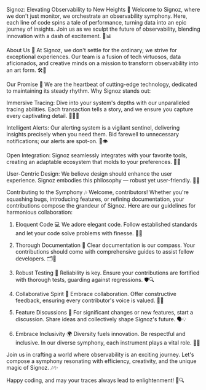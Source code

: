 Signoz: Elevating Observability to New Heights 🚀
Welcome to Signoz, where we don't just monitor, we orchestrate an observability symphony. Here, each line of code spins a tale of performance, turning data into an epic journey of insights. Join us as we sculpt the future of observability, blending innovation with a dash of excitement. 🌟📊

About Us 🤝
At Signoz, we don't settle for the ordinary; we strive for exceptional experiences. Our team is a fusion of tech virtuosos, data aficionados, and creative minds on a mission to transform observability into an art form. 🛠️🎨

Our Promise 🏹
We are the heartbeat of cutting-edge technology, dedicated to maintaining its steady rhythm. Why Signoz stands out:

Immersive Tracing: Dive into your system's depths with our unparalleled tracing abilities. Each transaction tells a story, and we ensure you capture every captivating detail. 🕵️‍♂️📜

Intelligent Alerts: Our alerting system is a vigilant sentinel, delivering insights precisely when you need them. Bid farewell to unnecessary notifications; our alerts are spot-on. 🔔👁️

Open Integration: Signoz seamlessly integrates with your favorite tools, creating an adaptable ecosystem that molds to your preferences. 🔄🤖

User-Centric Design: We believe design should enhance the user experience. Signoz embodies this philosophy — robust yet user-friendly. 🎨🚀

Contributing to the Symphony 🎶
Welcome, contributors! Whether you're squashing bugs, introducing features, or refining documentation, your contributions compose the grandeur of Signoz. Here are our guidelines for harmonious collaboration:

1. Eloquent Code 💻
We adore elegant code. Follow established standards and let your code solve problems with finesse. 🧹🌟

2. Thorough Documentation 📝
Clear documentation is our compass. Your contributions should come with comprehensive guides to assist fellow developers. 🗂️📘

3. Robust Testing 🧪
Reliability is key. Ensure your contributions are fortified with thorough tests, guarding against regressions. 🛡️🔍

4. Collaborative Spirit 🤗
Embrace collaboration. Offer constructive feedback, ensuring every contributor's voice is valued. 🤝🎵

5. Feature Discussions 🚀
For significant changes or new features, start a discussion. Share ideas and collectively shape Signoz's future. 🗣️💡

6. Embrace Inclusivity 🌍
Diversity fuels innovation. Be respectful and inclusive. In our diverse symphony, each instrument plays a vital role. 🤝🌈

Join us in crafting a world where observability is an exciting journey. Let's compose a symphony resonating with efficiency, creativity, and the unique magic of Signoz. 🎶✨

Happy coding, and may your traces always lead to enlightenment! 🚀🔍
